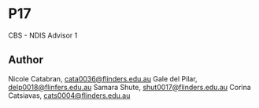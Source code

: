 # P17

CBS - NDIS Advisor 1

## Author

Nicole Catabran, cata0036@flinders.edu.au
Gale del Pilar, delp0018@flinfers.edu.au
Samara Shute, shut0017@flinders.edu.au
Corina Catsiavas, cats0004@flinders.edu.au
